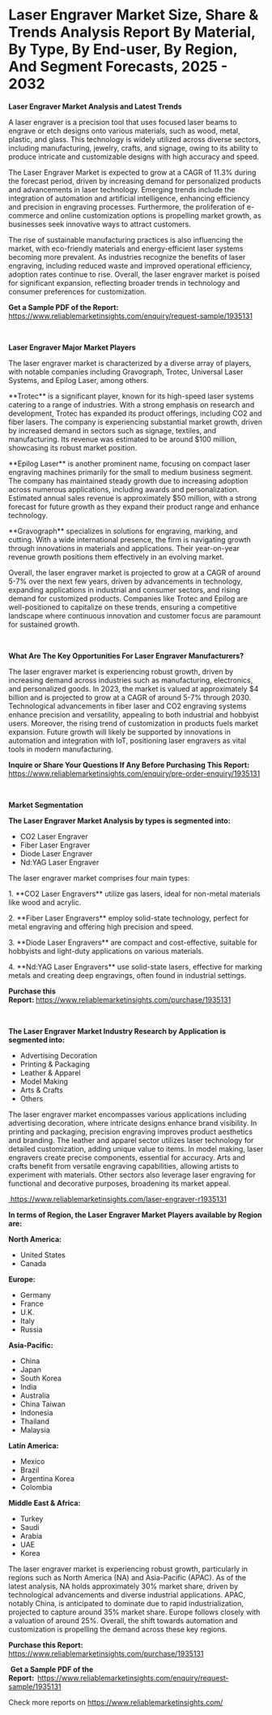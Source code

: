 <p><h1>Laser Engraver Market Size, Share & Trends Analysis Report By Material, By Type, By End-user, By Region, And Segment Forecasts, 2025 - 2032</h1></p><p><strong>Laser Engraver Market Analysis and Latest Trends</strong></p>
<p><p>A laser engraver is a precision tool that uses focused laser beams to engrave or etch designs onto various materials, such as wood, metal, plastic, and glass. This technology is widely utilized across diverse sectors, including manufacturing, jewelry, crafts, and signage, owing to its ability to produce intricate and customizable designs with high accuracy and speed.</p><p>The Laser Engraver Market is expected to grow at a CAGR of 11.3% during the forecast period, driven by increasing demand for personalized products and advancements in laser technology. Emerging trends include the integration of automation and artificial intelligence, enhancing efficiency and precision in engraving processes. Furthermore, the proliferation of e-commerce and online customization options is propelling market growth, as businesses seek innovative ways to attract customers.</p><p>The rise of sustainable manufacturing practices is also influencing the market, with eco-friendly materials and energy-efficient laser systems becoming more prevalent. As industries recognize the benefits of laser engraving, including reduced waste and improved operational efficiency, adoption rates continue to rise. Overall, the laser engraver market is poised for significant expansion, reflecting broader trends in technology and consumer preferences for customization.</p></p>
<p><strong>Get a Sample PDF of the Report:&nbsp;</strong> <a href="https://www.reliablemarketinsights.com/enquiry/request-sample/1935131?utm_campaign=2609&utm_medium=2&utm_source=Github&utm_content=ia&utm_term=20022025&utm_id=laser-engraver">https://www.reliablemarketinsights.com/enquiry/request-sample/1935131</a></p>
<p>&nbsp;</p>
<p><strong>Laser Engraver Major Market Players</strong></p>
<p><p>The laser engraver market is characterized by a diverse array of players, with notable companies including Gravograph, Trotec, Universal Laser Systems, and Epilog Laser, among others. </p><p>**Trotec** is a significant player, known for its high-speed laser systems catering to a range of industries. With a strong emphasis on research and development, Trotec has expanded its product offerings, including CO2 and fiber lasers. The company is experiencing substantial market growth, driven by increased demand in sectors such as signage, textiles, and manufacturing. Its revenue was estimated to be around $100 million, showcasing its robust market position.</p><p>**Epilog Laser** is another prominent name, focusing on compact laser engraving machines primarily for the small to medium business segment. The company has maintained steady growth due to increasing adoption across numerous applications, including awards and personalization. Estimated annual sales revenue is approximately $50 million, with a strong forecast for future growth as they expand their product range and enhance technology.</p><p>**Gravograph** specializes in solutions for engraving, marking, and cutting. With a wide international presence, the firm is navigating growth through innovations in materials and applications. Their year-on-year revenue growth positions them effectively in an evolving market.</p><p>Overall, the laser engraver market is projected to grow at a CAGR of around 5-7% over the next few years, driven by advancements in technology, expanding applications in industrial and consumer sectors, and rising demand for customized products. Companies like Trotec and Epilog are well-positioned to capitalize on these trends, ensuring a competitive landscape where continuous innovation and customer focus are paramount for sustained growth.</p></p>
<p>&nbsp;</p>
<p><strong>What Are The Key Opportunities For Laser Engraver Manufacturers?</strong></p>
<p><p>The laser engraver market is experiencing robust growth, driven by increasing demand across industries such as manufacturing, electronics, and personalized goods. In 2023, the market is valued at approximately $4 billion and is projected to grow at a CAGR of around 5-7% through 2030. Technological advancements in fiber laser and CO2 engraving systems enhance precision and versatility, appealing to both industrial and hobbyist users. Moreover, the rising trend of customization in products fuels market expansion. Future growth will likely be supported by innovations in automation and integration with IoT, positioning laser engravers as vital tools in modern manufacturing.</p></p>
<p><strong>Inquire or Share Your Questions If Any Before Purchasing This Report:</strong> <a href="https://www.reliablemarketinsights.com/enquiry/pre-order-enquiry/1935131?utm_campaign=2609&utm_medium=2&utm_source=Github&utm_content=ia&utm_term=20022025&utm_id=laser-engraver">https://www.reliablemarketinsights.com/enquiry/pre-order-enquiry/1935131</a></p>
<p>&nbsp;</p>
<p><strong>Market Segmentation</strong></p>
<p><strong>The Laser Engraver Market Analysis by types is segmented into:</strong></p>
<p><ul><li>CO2 Laser Engraver</li><li>Fiber Laser Engraver</li><li>Diode Laser Engraver</li><li>Nd:YAG Laser Engraver</li></ul></p>
<p><p>The laser engraver market comprises four main types: </p><p>1. **CO2 Laser Engravers** utilize gas lasers, ideal for non-metal materials like wood and acrylic.</p><p>2. **Fiber Laser Engravers** employ solid-state technology, perfect for metal engraving and offering high precision and speed.</p><p>3. **Diode Laser Engravers** are compact and cost-effective, suitable for hobbyists and light-duty applications on various materials.</p><p>4. **Nd:YAG Laser Engravers** use solid-state lasers, effective for marking metals and creating deep engravings, often found in industrial settings.</p></p>
<p><strong>Purchase this Report:&nbsp;</strong><a href="https://www.reliablemarketinsights.com/purchase/1935131?utm_campaign=2609&utm_medium=2&utm_source=Github&utm_content=ia&utm_term=20022025&utm_id=laser-engraver">https://www.reliablemarketinsights.com/purchase/1935131</a></p>
<p>&nbsp;</p>
<p><strong>The Laser Engraver Market Industry Research by Application is segmented into:</strong></p>
<p><ul><li>Advertising Decoration</li><li>Printing & Packaging</li><li>Leather & Apparel</li><li>Model Making</li><li>Arts & Crafts</li><li>Others</li></ul></p>
<p><p>The laser engraver market encompasses various applications including advertising decoration, where intricate designs enhance brand visibility. In printing and packaging, precision engraving improves product aesthetics and branding. The leather and apparel sector utilizes laser technology for detailed customization, adding unique value to items. In model making, laser engravers create precise components, essential for accuracy. Arts and crafts benefit from versatile engraving capabilities, allowing artists to experiment with materials. Other sectors also leverage laser engraving for functional and decorative purposes, broadening its market appeal.</p></p>
<p><a href="https://www.reliablemarketinsights.com/laser-engraver-r1935131?utm_campaign=2609&utm_medium=2&utm_source=Github&utm_content=ia&utm_term=20022025&utm_id=laser-engraver">&nbsp;https://www.reliablemarketinsights.com/laser-engraver-r1935131</a></p>
<p><strong>In terms of Region, the Laser Engraver Market Players available by Region are:</strong></p>
<p>
    <p> <strong> North America: </strong>
        <ul>
            <li>United States</li>
            <li>Canada</li>
        </ul>
        </p> 
    <p> <strong> Europe: </strong>
        <ul>
            <li>Germany</li>
            <li>France</li>
            <li>U.K.</li>
            <li>Italy</li>
            <li>Russia</li>
        </ul>
        </p> 
    <p> <strong> Asia-Pacific: </strong>
        <ul>
            <li>China</li>
            <li>Japan</li>
            <li>South Korea</li>
            <li>India</li>
            <li>Australia</li>
            <li>China Taiwan</li>
            <li>Indonesia</li>
            <li>Thailand</li>
            <li>Malaysia</li>
        </ul>
        </p> 
    <p> <strong> Latin America: </strong>
        <ul>
            <li>Mexico</li>
            <li>Brazil</li>
            <li>Argentina Korea</li>
            <li>Colombia</li>
        </ul>
        </p> 
    <p> <strong> Middle East & Africa: </strong>
        <ul>
            <li>Turkey</li>
            <li>Saudi</li>
            <li>Arabia</li>
            <li>UAE</li>
            <li>Korea</li>
        </ul>
    </p>
    </p>
<p><p>The laser engraver market is experiencing robust growth, particularly in regions such as North America (NA) and Asia-Pacific (APAC). As of the latest analysis, NA holds approximately 30% market share, driven by technological advancements and diverse industrial applications. APAC, notably China, is anticipated to dominate due to rapid industrialization, projected to capture around 35% market share. Europe follows closely with a valuation of around 25%. Overall, the shift towards automation and customization is propelling the demand across these key regions.</p></p>
<p><strong>Purchase this Report: </strong><a href="https://www.reliablemarketinsights.com/purchase/1935131?utm_campaign=2609&utm_medium=2&utm_source=Github&utm_content=ia&utm_term=20022025&utm_id=laser-engraver">https://www.reliablemarketinsights.com/purchase/1935131</a></p>
<p>&nbsp;<strong>Get a Sample PDF of the Report:&nbsp;&nbsp;</strong><a href="https://www.reliablemarketinsights.com/enquiry/request-sample/1935131?utm_campaign=2609&utm_medium=2&utm_source=Github&utm_content=ia&utm_term=20022025&utm_id=laser-engraver">https://www.reliablemarketinsights.com/enquiry/request-sample/1935131</a></p>
<p><strong></strong></p>
<p>Check more reports on <a href="https://www.reliablemarketinsights.com/?utm_campaign=2609&utm_medium=2&utm_source=Github&utm_content=ia&utm_term=20022025&utm_id=laser-engraver">https://www.reliablemarketinsights.com/</a></p>